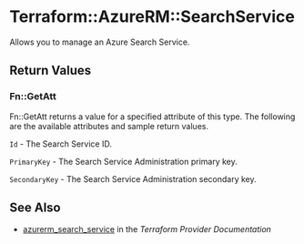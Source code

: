 # Terraform::AzureRM::SearchService

Allows you to manage an Azure Search Service.

## Return Values

### Fn::GetAtt

Fn::GetAtt returns a value for a specified attribute of this type. The following are the available attributes and sample return values.

`Id` - The Search Service ID.

`PrimaryKey` - The Search Service Administration primary key.

`SecondaryKey` - The Search Service Administration secondary key.

## See Also

* [azurerm_search_service](https://www.terraform.io/docs/providers/azurerm/r/search_service.html) in the _Terraform Provider Documentation_